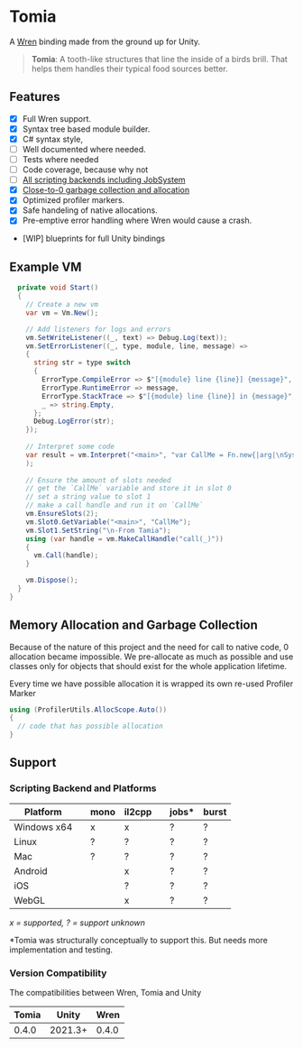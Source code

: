 # Tomia

A [Wren](https://wren.io/) binding made from the ground up for Unity.

> **Tomia**: A tooth-like structures that line the inside of a birds brill. That helps them handles their typical food sources better.

## Features

- [x] Full Wren support.
- [x] Syntax tree based module builder.
- [x] C# syntax style,
- [ ] Well documented where needed.
- [ ] Tests where needed
- [ ] Code coverage, because why not
- [ ] [All scripting backends including JobSystem](#scripting-backend)
- [x] [Close-to-0 garbage collection and allocation](#memory-allocation-and-garbage-collection)
- [x] Optimized profiler markers.
- [x] Safe handeling of native allocations.
- [x] Pre-emptive error handling where Wren would cause a crash.
- [WIP] blueprints for full Unity bindings

## Example VM

```cs
  private void Start()
  {
    // Create a new vm
    var vm = Vm.New();

    // Add listeners for logs and errors
    vm.SetWriteListener((_, text) => Debug.Log(text));
    vm.SetErrorListener((_, type, module, line, message) =>
    {
      string str = type switch
      {
        ErrorType.CompileError => $"[{module} line {line}] {message}",
        ErrorType.RuntimeError => message,
        ErrorType.StackTrace => $"[{module} line {line}] in {message}",
        _ => string.Empty,
      };
      Debug.LogError(str);
    });
    
    // Interpret some code
    var result = vm.Interpret("<main>", "var CallMe = Fn.new{|arg|\nSystem.print(\"Hello World %(arg)\")\n}"
    );
    
    // Ensure the amount of slots needed
    // get the `CallMe` variable and store it in slot 0
    // set a string value to slot 1
    // make a call handle and run it on `CallMe`
    vm.EnsureSlots(2);
    vm.Slot0.GetVariable("<main>", "CallMe");
    vm.Slot1.SetString("\n-From Tamia");
    using (var handle = vm.MakeCallHandle("call(_)"))
    {
      vm.Call(handle);
    }

    vm.Dispose();
  }
}
```

## Memory Allocation and Garbage Collection

Because of the nature of this project and the need for call to native code, 0 allocation became impossible. We pre-allocate as much as possible and use classes only for objects that should exist for the whole application lifetime.

Every time we have possible allocation it is wrapped its own re-used Profiler Marker  

```cs
using (ProfilerUtils.AllocScope.Auto())
{
  // code that has possible allocation
}
```

## Support

### Scripting Backend and Platforms

|Platform    | |mono |il2cpp | |jobs*|burst |
|------------|-|-----|-------|-|-----|------|
|Windows x64 | |x    |x      | |?    |?     |
|Linux       | |?    |?      | |?    |?     |
|Mac         | |?    |?      | |?    |?     |
|Android     | |     |x      | |?    |?     |
|iOS         | |     |?      | |?    |?     |
|WebGL       | |     |x      | |?    |?     |

*x = supported, ? = support unknown*

*Tomia was structurally conceptually to support this. But needs more implementation and testing.

### Version Compatibility

The compatibilities between Wren, Tomia and Unity

|Tomia   |Unity      |Wren    |
|--------|-----------|--------|
|0.4.0   |2021.3+    |0.4.0   |
